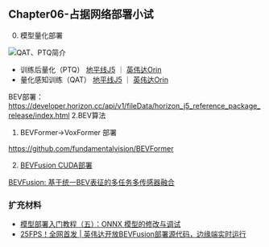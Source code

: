 
## Chapter06-占据网络部署小试

0. 模型量化部署

![QAT、PTQ简介](https://developer.horizon.ai/api/v1/fileData/horizon_j5_open_explorer_v1_1_33_cn_doc/_images/qat_ptq_contrast.png)

- 训练后量化（PTQ） [地平线J5](https://developer.horizon.ai/api/v1/fileData/horizon_j5_open_explorer_v1_1_33_cn_doc/oe_mapper/source/ptq/ptq.html) ｜ [英伟达Orin]()
- 量化感知训练（QAT） [地平线J5](https://developer.horizon.ai/api/v1/fileData/horizon_j5_open_explorer_v1_1_33_cn_doc/plugin/source/index.html) ｜ [英伟达Orin]()


BEV部署：https://developer.horizon.cc/api/v1/fileData/horizon_j5_reference_package_release/index.html 2.BEV算法

1. BEVFormer->VoxFormer 部署

https://github.com/fundamentalvision/BEVFormer


2. [BEVFusion CUDA部署](./CUDA-BEVFusion)

[BEVFusion: 基于统一BEV表征的多任务多传感器融合](https://zhuanlan.zhihu.com/p/521821929)

### 扩充材料

- [模型部署入门教程（五）：ONNX 模型的修改与调试](https://zhuanlan.zhihu.com/p/516920606)
- [25FPS！全网首发 | 英伟达开放BEVFusion部署源代码，边缘端实时运行](https://mp.weixin.qq.com/s/6BWohe2FxRN8E-yyp_32fg)